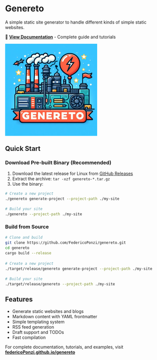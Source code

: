 # Genereto

A simple static site generator to handle different kinds of simple static websites.

📖 **[View Documentation](https://federicoPonzi.github.io/genereto)** - Complete guide and tutorials

[<img src="https://github.com/FedericoPonzi/genereto/raw/main/assets/genereto-logo.jpg" width="300" align="center">](https://github.com/FedericoPonzi/genereto/raw/main/assets/genereto-logo.jpg)

## Quick Start

### Download Pre-built Binary (Recommended)

1. Download the latest release for Linux from [GitHub Releases](https://github.com/FedericoPonzi/genereto/releases/latest)
2. Extract the archive: `tar -xzf genereto-*.tar.gz`
3. Use the binary:

```bash
# Create a new project
./genereto generate-project --project-path ./my-site

# Build your site
./genereto --project-path ./my-site
```

### Build from Source

```bash
# Clone and build
git clone https://github.com/FedericoPonzi/genereto.git
cd genereto
cargo build --release

# Create a new project
./target/release/genereto generate-project --project-path ./my-site

# Build your site
./target/release/genereto --project-path ./my-site
```

## Features

- Generate static websites and blogs
- Markdown content with YAML frontmatter
- Simple templating system
- RSS feed generation
- Draft support and TODOs
- Fast compilation

For complete documentation, tutorials, and examples, visit **[federicoPonzi.github.io/genereto](https://federicoPonzi.github.io/genereto)**